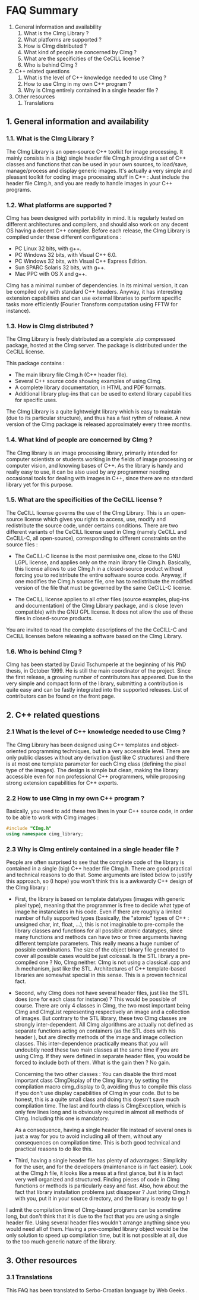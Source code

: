 # FAQ Summary

1. General information and availability
    1. What is the CImg Library ?
    2. What platforms are supported ?
    3. How is CImg distributed ?
    4. What kind of people are concerned by CImg ?
    5. What are the specificities of the CeCILL license ?
    6. Who is behind CImg ?
2. C++ related questions
    1. What is the level of C++ knowledge needed to use CImg ?
    2. How to use CImg in my own C++ program ?
    3. Why is CImg entirely contained in a single header file ?
3. Other resources
    1. Translations

## 1. General information and availability
### 1.1. What is the CImg Library ?

The CImg Library is an open-source C++ toolkit for image processing.
It mainly consists in a (big) single header file CImg.h providing a set of C++ classes and functions that can be used in your own sources, to load/save, manage/process and display generic images. It's actually a very simple and pleasant toolkit for coding image processing stuff in C++ : Just include the header file CImg.h, and you are ready to handle images in your C++ programs.
### 1.2. What platforms are supported ?

CImg has been designed with portability in mind. It is regularly tested on different architectures and compilers, and should also work on any decent OS having a decent C++ compiler. Before each release, the CImg Library is compiled under these different configurations :
- PC Linux 32 bits, with g++.
- PC Windows 32 bits, with Visual C++ 6.0.
- PC Windows 32 bits, with Visual C++ Express Edition.
- Sun SPARC Solaris 32 bits, with g++.
- Mac PPC with OS X and g++.

CImg has a minimal number of dependencies. In its minimal version, it can be compiled only with standard C++ headers. Anyway, it has interesting extension capabilities and can use external libraries to perform specific tasks more efficiently (Fourier Transform computation using FFTW for instance).
### 1.3. How is CImg distributed ?

The CImg Library is freely distributed as a complete .zip compressed package, hosted at the CImg server.
The package is distributed under the CeCILL license.

This package contains :

- The main library file CImg.h (C++ header file).
- Several C++ source code showing examples of using CImg.
- A complete library documentation, in HTML and PDF formats.
- Additional library plug-ins that can be used to extend library capabilities for specific uses.

The CImg Library is a quite lightweight library which is easy to maintain (due to its particular structure), and thus has a fast rythm of release. A new version of the CImg package is released approximately every three months.
### 1.4. What kind of people are concerned by CImg ?

The CImg library is an image processing library, primarily intended for computer scientists or students working in the fields of image processing or computer vision, and knowing bases of C++. As the library is handy and really easy to use, it can be also used by any programmer needing occasional tools for dealing with images in C++, since there are no standard library yet for this purpose.
### 1.5. What are the specificities of the CeCILL license ?

  The CeCILL license governs the use of the CImg Library. This is an open-source license which gives you rights to access, use, modify and redistribute the source code, under certains conditions. There are two different variants of the CeCILL license used in CImg (namely CeCILL and CeCILL-C, all open-source), corresponding to different constraints on the source files :

- The CeCILL-C license is the most permissive one, close to the GNU LGPL license, and applies only on the main library file CImg.h. Basically, this license allows to use CImg.h in a closed-source product without forcing you to redistribute the entire software source code. Anyway, if one modifies the CImg.h source file, one has to redistribute the modified version of the file that must be governed by the same CeCILL-C license.
  
- The CeCILL license applies to all other files (source examples, plug-ins and documentation) of the CImg Library package, and is close (even compatible) with the GNU GPL license. It does not allow the use of these files in closed-source products.

You are invited to read the complete descriptions of the the CeCILL-C and CeCILL licenses before releasing a software based on the CImg Library.
### 1.6. Who is behind CImg ?

CImg has been started by David Tschumperle at the beginning of his PhD thesis, in October 1999. He is still the main coordinator of the project. Since the first release, a growing number of contributors has appeared. Due to the very simple and compact form of the library, submitting a contribution is quite easy and can be fastly integrated into the supported releases. List of contributors can be found on the front page.
## 2. C++ related questions
### 2.1 What is the level of C++ knowledge needed to use CImg ?

  The CImg Library has been designed using C++ templates and object-oriented programming techniques, but in a very accessible level. There are only public classes without any derivation (just like C structures) and there is at most one template parameter for each CImg class (defining the pixel type of the images). The design is simple but clean, making the library accessible even for non professional C++ programmers, while proposing strong extension capabilities for C++ experts.
### 2.2 How to use CImg in my own C++ program ?

Basically, you need to add these two lines in your C++ source code, in order to be able to work with CImg images :
```c++
#include "CImg.h"
using namespace cimg_library;
```
### 2.3 Why is CImg entirely contained in a single header file ?

  People are often surprised to see that the complete code of the library is contained in a single (big) C++ header file CImg.h. There are good practical and technical reasons to do that. Some arguments are listed below to justify this approach, so (I hope) you won't think this is a awkwardly C++ design of the CImg library :

- First, the library is based on template datatypes (images with generic pixel type), meaning that the programmer is free to decide what type of image he instanciates in his code. Even if there are roughly a limited number of fully supported types (basically, the "atomic" types of C++ : unsigned char, int, float, ...), this is not imaginable to pre-compile the library classes and functions for all possible atomic datatypes, since many functions and methods can have two or three arguments having different template parameters. This really means a huge number of possible combinations. The size of the object binary file generated to cover all possible cases would be just colossal. Is the STL library a pre-compiled one ? No, CImg neither. CImg is not using a classical .cpp and .h mechanism, just like the STL. Architectures of C++ template-based libraries are somewhat special in this sense. This is a proven technical fact.

- Second, why CImg does not have several header files, just like the STL does (one for each class for instance) ? This would be possible of course. There are only 4 classes in CImg, the two most important being CImg<T> and CImgList<T> representing respectively an image and a collection of images. But contrary to the STL library, these two CImg classes are strongly inter-dependent. All CImg algorithms are actually not defined as separate functions acting on containers (as the STL does with his header <algorithm>), but are directly methods of the image and image collection classes. This inter-dependence practically means that you will undoubtly need these two main classes at the same time if you are using CImg. If they were defined in separate header files, you would be forced to include both of them. What is the gain then ? No gain.
    
  Concerning the two other classes : You can disable the third most important class CImgDisplay of the CImg library, by setting the compilation macro cimg_display to 0, avoiding thus to compile this class if you don't use display capabilities of CImg in your code. But to be honest, this is a quite small class and doing this doesn't save much compilation time. The last and fourth class is CImgException, which is only few lines long and is obviously required in almost all methods of CImg. Including this one is mandatory.
    
  As a consequence, having a single header file instead of several ones is just a way for you to avoid including all of them, without any consequences on compilation time. This is both good technical and practical reasons to do like this.
    
- Third, having a single header file has plenty of advantages : Simplicity for the user, and for the developers (maintenance is in fact easier). Look at the CImg.h file, it looks like a mess at a first glance, but it is in fact very well organized and structured. Finding pieces of code in CImg functions or methods is particularly easy and fast. Also, how about the fact that library installation problems just disappear ? Just bring CImg.h with you, put it in your source directory, and the library is ready to go !


I admit the compilation time of CImg-based programs can be sometime long, but don't think that it is due to the fact that you are using a single header file. Using several header files wouldn't arrange anything since you would need all of them. Having a pre-compiled library object would be the only solution to speed up compilation time, but it is not possible at all, due to the too much generic nature of the library.
## 3. Other resources
### 3.1 Translations

This FAQ has been translated to Serbo-Croatian language by Web Geeks . 
